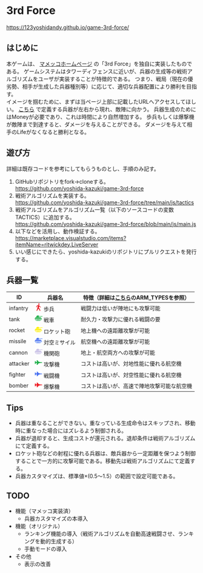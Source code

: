 # 3rd Force

https://123yoshidandy.github.io/game-3rd-force/

## はじめに

本ゲームは、 [マメッコホームページ](http://mamecco.es.land.to/) の「3rd Force」を独自に実装したものである。
ゲームシステムはタワーディフェンスに近いが、兵器の生成等の戦術アルゴリズムをユーザが実装することが特徴的である。
つまり、戦局（現在の優劣勢、相手が生成した兵器種別等）に応じて、適切な兵器配置により勝利を目指す。
<br>
イメージを掴むために、まずは当ページ上部に記載したURLへアクセスしてほしい。
[こちら](https://github.com/yoshida-kazuki/game-3rd-force#兵器一覧) で定義する兵器が左右から現れ、敵陣に向かう。
兵器生成のためにはMoneyが必要であり、これは時間により自然増加する。
歩兵もしくは爆撃機が敵陣まで到達すると、ダメージを与えることができる。
ダメージを与えて相手のLifeがなくなると勝利となる。
<br>

## 遊び方

詳細は既存コードを参考にしてもらうものとし、手順のみ記す。

1. GitHubリポジトリをfork→cloneする。<br>
   https://github.com/yoshida-kazuki/game-3rd-force
2. 戦術アルゴリズムを実装する。<br>
   https://github.com/yoshida-kazuki/game-3rd-force/tree/main/js/tactics
3. 戦術アルゴリズムをアルゴリズム一覧（以下のソースコードの変数TACTICS）に追加する。<br>
   https://github.com/yoshida-kazuki/game-3rd-force/blob/main/js/main.js
4. 以下などを活用し、動作検証する。<br>
   https://marketplace.visualstudio.com/items?itemName=ritwickdey.LiveServer
5. いい感じにできたら、yoshida-kazukiのリポジトリにプルリクエストを発行する。

## 兵器一覧

| ID       | 兵器名                                                | 特徴（詳細は[こちら](https://github.com/yoshida-kazuki/game-3rd-force/blob/main/js/main.js)のARM_TYPESを参照） |
| --       | --                                                    | -- |
| infantry | <img src="./img/infantryA.png" width="20"> 歩兵       | 戦闘力は低いが陣地にも攻撃可能 |
| tank     | <img src="./img/tankA.png" width="20"> 戦車           | 耐久力・攻撃力に優れる戦闘の要 |
| rocket   | <img src="./img/rocketA.png" width="20"> ロケット砲   | 地上機への遠距離攻撃が可能 |
| missile  | <img src="./img/missileA.png" width="20"> 対空ミサイル | 航空機への遠距離攻撃が可能 |
| cannon   | <img src="./img/cannonA.png" width="20"> 機関砲       | 地上・航空両方への攻撃が可能 |
| attacker | <img src="./img/attackerA.png" width="20"> 攻撃機     | コストは高いが、対地性能に優れる航空機 |
| fighter  | <img src="./img/fighterA.png" width="20"> 戦闘機      | コストは高いが、対空性能に優れる航空機 |
| bomber   | <img src="./img/bomberA.png" width="20"> 爆撃機       | コストは高いが、高速で陣地攻撃可能な航空機 |

## Tips

* 兵器は重なることができない。重なっている生成命令はスキップされ、移動時に重なった場合にはズレるよう制御される。
* 兵器が退却すると、生成コストが還元される。退却条件は戦術アルゴリズムにて定義する。
* ロケット砲などの射程に優れる兵器は、敵兵器から一定距離を保つよう制御することで一方的に攻撃可能である。移動先は戦術アルゴリズムにて定義する。
* 兵器カスタマイズは、標準値×(0.5～1.5）の範囲で設定可能である。

## TODO

* 機能（マメッコ実装済）
    * 兵器カスタマイズの本導入
* 機能（オリジナル）
    * ランキング機能の導入（戦術アルゴリズムを自動高速戦闘させ、ランキングを動的生成する）
    * 手動モードの導入
* その他
    * 表示の改善
